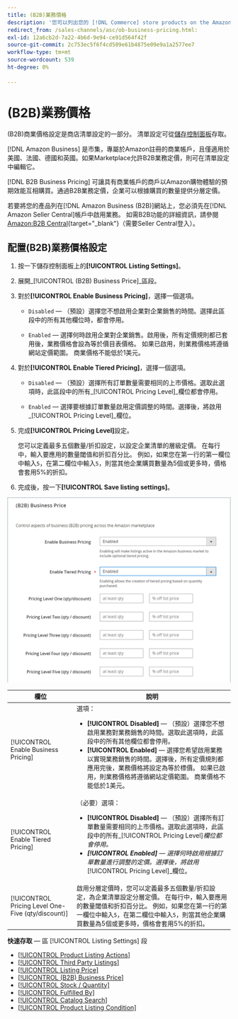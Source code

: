 ```yaml
---
title: (B2B)業務價格
description: '您可以列出您的 [!DNL Commerce] store products on the Amazon Business (B2B) site by enabling business in your Amazon [!DNL Seller Central] 帳戶。'
redirect_from: /sales-channels/asc/ob-business-pricing.html: 
exl-id: 12a6cb2d-7a22-4b6d-9e94-ce91d564f42f
source-git-commit: 2c753ec5f6f4cd509e61b4875e09e9a1a2577ee7
workflow-type: tm+mt
source-wordcount: 539
ht-degree: 0%

---
```


# (B2B)業務價格

(B2B)商業價格設定是商店清單設定的一部分。 清單設定可從[儲存控制面板](./amazon-store-dashboard.md)存取。

[!DNL Amazon Business] 是市集，專屬於Amazon註冊的商業帳戶，且僅適用於美國、法國、德國和英國。如果Marketplace允許B2B業務定價，則可在清單設定中編輯它。

[!DNL B2B Business Pricing] 可讓具有商業帳戶的商戶以Amazon購物體驗的預期效能互相購買。通過B2B業務定價，企業可以根據購買的數量提供分層定價。

若要將您的產品列在[!DNL Amazon Business (B2B)]網站上，您必須先在[!DNL Amazon Seller Central]帳戶中啟用業務。 如需B2B功能的詳細資訊，請參閱[Amazon:B2B Central](https://sellercentral.amazon.com/gp/help/G202161480/){target=&quot;_blank&quot;}（需要Seller Central登入）。

## 配置(B2B)業務價格設定

1. 按一下儲存控制面板上的&#x200B;**[!UICONTROL Listing Settings]**。

1. 展開&#x200B;_[!UICONTROL (B2B) Business Price]_區段。

1. 對於&#x200B;**[!UICONTROL Enable Business Pricing]**，選擇一個選項。

   - `Disabled`  — （預設）選擇您不想啟用企業對企業銷售的時間。選擇此區段中的所有其他欄位時，都會停用。

   - `Enabled`  — 選擇何時啟用企業對企業銷售。啟用後，所有定價規則都已套用後，業務價格會設為等於價目表價格。 如果已啟用，則業務價格將遵循網站定價範圍。 商業價格不能低於1美元。

1. 對於&#x200B;**[!UICONTROL Enable Tiered Pricing]**，選擇一個選項。

   - `Disabled`  — （預設）選擇所有訂單數量需要相同的上市價格。選取此選項時，此區段中的所有&#x200B;_[!UICONTROL Pricing Level]_欄位都會停用。

   - `Enabled`  — 選擇要根據訂單數量啟用定價調整的時間。選擇後，將啟用&#x200B;_[!UICONTROL Pricing Level]_欄位。

1. 完成&#x200B;**[!UICONTROL Pricing Level]**&#x200B;設定。

   您可以定義最多五個數量/折扣設定，以設定企業清單的層級定價。 在每行中，輸入要應用的數量閾值和折扣百分比。 例如，如果您在第一行的第一欄位中輸入`5`，在第二欄位中輸入`5`，則當其他企業購買數量為5個或更多時，價格會套用5%的折扣。

1. 完成後，按一下&#x200B;**[!UICONTROL Save listing settings]**。

![Amazon業務定價(B2B)](assets/amazon-business-pricing.png)

| 欄位 | 說明 |
|--- |--- |
| [!UICONTROL Enable Business Pricing] | 選項： <ul><li>**[!UICONTROL Disabled]**  — （預設）選擇您不想啟用業務對業務銷售的時間。選取此選項時，此區段中的所有其他欄位都會停用。</li><li>**[!UICONTROL Enabled]**  — 選擇您希望啟用業務以實現業務銷售的時間。選擇後，所有定價規則都應用完後，業務價格將設定為等於標價。 如果已啟用，則業務價格將遵循網站定價範圍。 商業價格不能低於1美元。</li></ul> |
| [!UICONTROL Enable Tiered Pricing] | （必要）選項： <ul><li>**[!UICONTROL Disabled]**  — （預設）選擇所有訂單數量需要相同的上市價格。選取此選項時，此區段中的所有&#x200B;_[!UICONTROL Pricing Level]_欄位都會停用。</li><li>**[!UICONTROL Enabled]**  — 選擇何時啟用根據訂單數量進行調整的定價。選擇後，將啟用&#x200B;_[!UICONTROL Pricing Level]_欄位。</li></ul> |
| [!UICONTROL Pricing Level One-Five (qty/discount)] | 啟用分層定價時，您可以定義最多五個數量/折扣設定，為企業清單設定分層定價。 在每行中，輸入要應用的數量閾值和折扣百分比。 例如，如果您在第一行的第一欄位中輸入`5`，在第二欄位中輸入`5`，則當其他企業購買數量為5個或更多時，價格會套用5%的折扣。 |

**快速存取**  — 區 [!UICONTROL Listing Settings] 段

- [[!UICONTROL Product Listing Actions]](./product-listing-actions.md)
- [[!UICONTROL Third Party Listings]](./third-party-listing-settings.md)
- [[!UICONTROL Listing Price]](./listing-price.md)
- [[!UICONTROL (B2B) Business Price]](./business-pricing.md)
- [[!UICONTROL Stock / Quantity]](./stock-quantity.md)
- [[!UICONTROL Fulfilled By]](./fulfilled-by.md)
- [[!UICONTROL Catalog Search]](./catalog-search.md)
- [[!UICONTROL Product Listing Condition]](./product-listing-condition.md)
